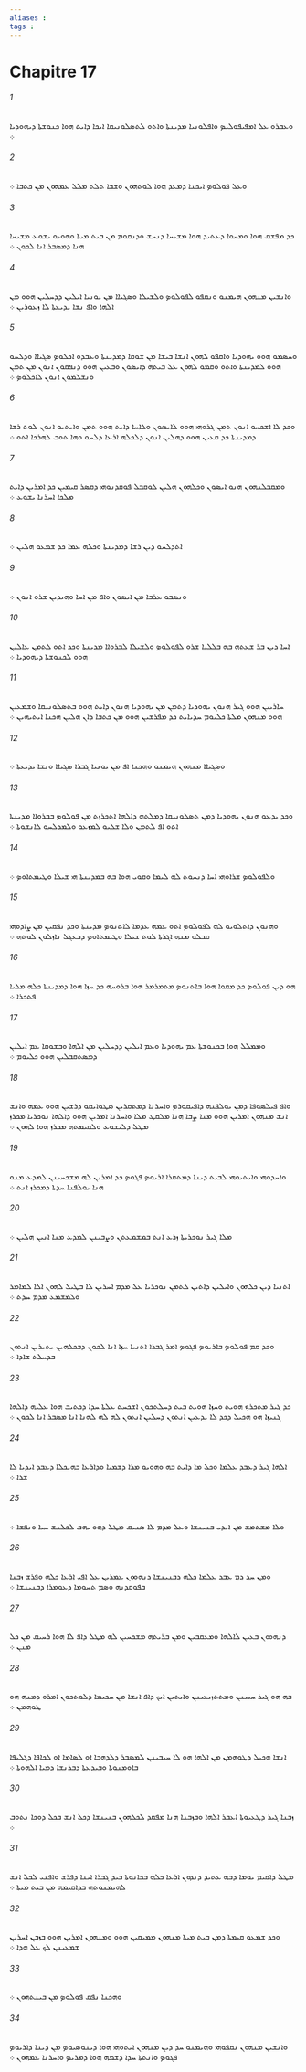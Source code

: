 ```yaml
---
aliases : 
tags : 
---
```


# Chapitre 17

###### 1
ܘܥܒܪܘ ܥܠ ܐܡܦܝܦܘܠܝܤ ܘܐܦܠܘܢܝܐ ܡܕܝܢܬܐ ܘܐܬܘ ܠܬܤܠܘܢܝܩܐ ܐܝܟܐ ܕܐܝܬ ܗܘܐ ܟܢܘܫܬܐ ܕܝܗܘܕܝܐ ܀
###### 2
ܘܥܠ ܦܘܠܘܤ ܐܝܟܢܐ ܕܡܥܕ ܗܘܐ ܠܘܬܗܘܢ ܘܫܒܐ ܬܠܬ ܡܠܠ ܥܡܗܘܢ ܡܢ ܟܬܒܐ ܀
###### 3
ܟܕ ܡܦܫܩ ܗܘܐ ܘܡܚܘܐ ܕܥܬܝܕ ܗܘܐ ܡܫܝܚܐ ܕܢܚܫ ܘܕܢܩܘܡ ܡܢ ܒܝܬ ܡܝܬܐ ܘܗܘܝܘ ܝܫܘܥ ܡܫܝܚܐ ܗܢܐ ܕܡܤܒܪ ܐܢܐ ܠܟܘܢ ܀
###### 4
ܘܐܢܫܝܢ ܡܢܗܘܢ ܗܝܡܢܘ ܘܢܩܦܘ ܠܦܘܠܘܤ ܘܠܫܝܠܐ ܘܤܓܝܐܐ ܡܢ ܝܘܢܝܐ ܐܝܠܝܢ ܕܕܚܠܝܢ ܗܘܘ ܡܢ ܐܠܗܐ ܘܐܦ ܢܫܐ ܝܕܝܥܬܐ ܠܐ ܙܥܘܪܝܢ ܀
###### 5
ܘܚܤܡܘ ܗܘܘ ܝܗܘܕܝܐ ܘܐܩܦܘ ܠܗܘܢ ܐܢܫܐ ܒܝܫܐ ܡܢ ܫܘܩܐ ܕܡܕܝܢܬܐ ܘܥܒܕܘ ܐܟܠܘܤ ܤܓܝܐܐ ܘܕܠܚܘ ܗܘܘ ܠܡܕܝܢܬܐ ܘܐܬܘ ܘܩܡܘ ܠܗܘܢ ܥܠ ܒܝܬܗ ܕܐܝܤܘܢ ܘܒܥܝܢ ܗܘܘ ܕܢܦܩܘܢ ܐܢܘܢ ܡܢ ܬܡܢ ܘܢܫܠܡܘܢ ܐܢܘܢ ܠܐܟܠܘܤ ܀
###### 6
ܘܟܕ ܠܐ ܐܫܟܚܘ ܐܢܘܢ ܬܡܢ ܓܪܘܗܝ ܗܘܘ ܠܐܝܤܘܢ ܘܠܐܚܐ ܕܐܝܬ ܗܘܘ ܬܡܢ ܘܐܝܬܝܘ ܐܢܘܢ ܠܘܬ ܪܫܐ ܕܡܕܝܢܬܐ ܟܕ ܩܥܝܢ ܗܘܘ ܕܗܠܝܢ ܐܢܘܢ ܕܠܟܠܗ ܐܪܥܐ ܕܠܚܘ ܘܗܐ ܬܘܒ ܠܗܪܟܐ ܐܬܘ ܀
###### 7
ܘܡܩܒܠܢܗܘܢ ܗܢܘ ܐܝܤܘܢ ܘܟܠܗܘܢ ܗܠܝܢ ܠܘܩܒܠ ܦܘܩܕܢܘܗܝ ܕܩܤܪ ܩܝܡܝܢ ܟܕ ܐܡܪܝܢ ܕܐܝܬ ܡܠܟܐ ܐܚܪܢܐ ܝܫܘܥ ܀
###### 8
ܐܬܕܠܚܘ ܕܝܢ ܪܫܐ ܕܡܕܝܢܬܐ ܘܟܠܗ ܥܡܐ ܟܕ ܫܡܥܘ ܗܠܝܢ ܀
###### 9
ܘܢܤܒܘ ܥܪܒܐ ܡܢ ܐܝܤܘܢ ܘܐܦ ܡܢ ܐܚܐ ܘܗܝܕܝܢ ܫܪܘ ܐܢܘܢ ܀
###### 10
ܐܚܐ ܕܝܢ ܒܪ ܫܥܬܗ ܒܗ ܒܠܠܝܐ ܫܪܘ ܠܦܘܠܘܤ ܘܠܫܝܠܐ ܠܒܪܘܐܐ ܡܕܝܢܬܐ ܘܟܕ ܐܬܘ ܠܬܡܢ ܥܐܠܝܢ ܗܘܘ ܠܟܢܘܫܬܐ ܕܝܗܘܕܝܐ ܀
###### 11
ܚܐܪܝܝܢ ܗܘܘ ܓܝܪ ܗܢܘܢ ܝܗܘܕܝܐ ܕܬܡܢ ܡܢ ܝܗܘܕܝܐ ܗܢܘܢ ܕܐܝܬ ܗܘܘ ܒܬܤܠܘܢܝܩܐ ܘܫܡܥܝܢ ܗܘܘ ܡܢܗܘܢ ܡܠܬܐ ܟܠܝܘܡ ܚܕܝܐܝܬ ܟܕ ܡܦܪܫܝܢ ܗܘܘ ܡܢ ܟܬܒܐ ܕܐܢ ܗܠܝܢ ܗܟܢܐ ܐܝܬܝܗܝܢ ܀
###### 12
ܘܤܓܝܐܐ ܡܢܗܘܢ ܗܝܡܢܘ ܘܗܟܢܐ ܐܦ ܡܢ ܝܘܢܝܐ ܓܒܪܐ ܤܓܝܐܐ ܘܢܫܐ ܝܕܝܥܬܐ ܀
###### 13
ܘܟܕ ܝܕܥܘ ܗܢܘܢ ܝܗܘܕܝܐ ܕܡܢ ܬܤܠܘܢܝܩܐ ܕܡܠܬܗ ܕܐܠܗܐ ܐܬܟܪܙܬ ܡܢ ܦܘܠܘܤ ܒܒܪܘܐܐ ܡܕܝܢܬܐ ܐܬܘ ܐܦ ܠܬܡܢ ܘܠܐ ܫܠܝܘ ܠܡܙܥܘ ܘܠܡܕܠܚܘ ܠܐܢܫܘܬܐ ܀
###### 14
ܘܠܦܘܠܘܤ ܫܪܐܘܗܝ ܐܚܐ ܕܢܚܘܬ ܠܗ ܠܝܡܐ ܘܩܘܝ ܗܘܐ ܒܗ ܒܡܕܝܢܬܐ ܗܝ ܫܝܠܐ ܘܛܝܡܬܐܘܤ ܀
###### 15
ܘܗܢܘܢ ܕܐܬܠܘܝܘ ܠܗ ܠܦܘܠܘܤ ܐܬܘ ܥܡܗ ܥܕܡܐ ܠܐܬܢܘܤ ܡܕܝܢܬܐ ܘܟܕ ܢܦܩܝܢ ܡܢ ܨܐܕܘܗܝ ܩܒܠܘ ܡܢܗ ܐܓܪܬܐ ܠܘܬ ܫܝܠܐ ܘܛܝܡܬܐܘܤ ܕܒܥܓܠ ܢܐܙܠܘܢ ܠܘܬܗ ܀
###### 16
ܗܘ ܕܝܢ ܦܘܠܘܤ ܟܕ ܡܩܘܐ ܗܘܐ ܒܐܬܢܘܤ ܡܬܡܪܡܪ ܗܘܐ ܒܪܘܚܗ ܟܕ ܚܙܐ ܗܘܐ ܕܡܕܝܢܬܐ ܟܠܗ ܡܠܝܐ ܦܬܟܪܐ ܀
###### 17
ܘܡܡܠܠ ܗܘܐ ܒܟܢܘܫܬܐ ܥܡ ܝܗܘܕܝܐ ܘܥܡ ܐܝܠܝܢ ܕܕܚܠܝܢ ܡܢ ܐܠܗܐ ܘܒܫܘܩܐ ܥܡ ܐܝܠܝܢ ܕܡܤܬܩܒܠܝܢ ܗܘܘ ܟܠܝܘܡ ܀
###### 18
ܘܐܦ ܦܝܠܤܘܦܐ ܕܡܢ ܝܘܠܦܢܗ ܕܐܦܝܩܘܪܤ ܘܐܚܪܢܐ ܕܡܬܩܪܝܢ ܤܛܘܐܝܩܘ ܕܪܫܝܢ ܗܘܘ ܥܡܗ ܘܐܢܫ ܐܢܫ ܡܢܗܘܢ ܐܡܪܝܢ ܗܘܘ ܡܢܐ ܨܒܐ ܗܢܐ ܡܠܩܛ ܡܠܐ ܘܐܚܪܢܐ ܐܡܪܝܢ ܗܘܘ ܕܐܠܗܐ ܢܘܟܪܝܐ ܡܟܪܙ ܡܛܠ ܕܠܝܫܘܥ ܘܠܩܝܡܬܗ ܡܟܪܙ ܗܘܐ ܠܗܘܢ ܀
###### 19
ܘܐܚܕܘܗܝ ܘܐܝܬܝܘܗܝ ܠܒܝܬ ܕܝܢܐ ܕܡܬܩܪܐ ܐܪܝܘܤ ܦܓܘܤ ܟܕ ܐܡܪܝܢ ܠܗ ܡܫܟܚܝܢܢ ܠܡܕܥ ܡܢܘ ܗܢܐ ܝܘܠܦܢܐ ܚܕܬܐ ܕܡܟܪܙ ܐܢܬ ܀
###### 20
ܡܠܐ ܓܝܪ ܢܘܟܪܝܬܐ ܙܪܥ ܐܢܬ ܒܡܫܡܥܬܢ ܘܨܒܝܢܢ ܠܡܕܥ ܡܢܐ ܐܢܝܢ ܗܠܝܢ ܀
###### 21
ܐܬܢܝܐ ܕܝܢ ܟܠܗܘܢ ܘܐܝܠܝܢ ܕܐܬܝܢ ܠܬܡܢ ܢܘܟܪܝܐ ܥܠ ܡܕܡ ܐܚܪܝܢ ܠܐ ܒܛܝܠ ܠܗܘܢ ܐܠܐ ܠܡܐܡܪ ܘܠܡܫܡܥ ܡܕܡ ܚܕܬ ܀
###### 22
ܘܟܕ ܩܡ ܦܘܠܘܤ ܒܐܪܝܘܤ ܦܓܘܤ ܐܡܪ ܓܒܪܐ ܐܬܢܝܐ ܚܙܐ ܐܢܐ ܠܟܘܢ ܕܒܟܠܗܝܢ ܝܬܝܪܝܢ ܐܢܬܘܢ ܒܕܚܠܬ ܫܐܕܐ ܀
###### 23
ܟܕ ܓܝܪ ܡܬܟܪܟ ܗܘܝܬ ܘܚܙܐ ܗܘܝܬ ܒܝܬ ܕܚܠܬܟܘܢ ܐܫܟܚܬ ܥܠܬܐ ܚܕܐ ܕܟܬܝܒ ܗܘܐ ܥܠܝܗ ܕܐܠܗܐ ܓܢܝܙܐ ܗܘ ܗܟܝܠ ܕܟܕ ܠܐ ܝܕܥܝܢ ܐܢܬܘܢ ܕܚܠܝܢ ܐܢܬܘܢ ܠܗ ܠܗ ܠܗܢܐ ܐܢܐ ܡܤܒܪ ܐܢܐ ܠܟܘܢ ܀
###### 24
ܐܠܗܐ ܓܝܪ ܕܥܒܕ ܥܠܡܐ ܘܟܠ ܡܐ ܕܐܝܬ ܒܗ ܘܗܘܝܘ ܡܪܐ ܕܫܡܝܐ ܘܕܐܪܥܐ ܒܗܝܟܠܐ ܕܥܒܕ ܐܝܕܝܐ ܠܐ ܫܪܐ ܀
###### 25
ܘܠܐ ܡܫܬܡܫ ܡܢ ܐܝܕܝ ܒܢܝܢܫܐ ܘܥܠ ܡܕܡ ܠܐ ܤܢܝܩ ܡܛܠ ܕܗܘ ܝܗܒ ܠܟܠܢܫ ܚܝܐ ܘܢܦܫܐ ܀
###### 26
ܘܡܢ ܚܕ ܕܡ ܥܒܕ ܥܠܡܐ ܟܠܗ ܕܒܢܝܢܫܐ ܕܢܗܘܘܢ ܥܡܪܝܢ ܥܠ ܐܦܝ ܐܪܥܐ ܟܠܗ ܘܦܪܫ ܙܒܢܐ ܒܦܘܩܕܢܗ ܘܤܡ ܬܚܘܡܐ ܕܥܘܡܪܐ ܕܒܢܝܢܫܐ ܀
###### 27
ܕܢܗܘܘܢ ܒܥܝܢ ܠܐܠܗܐ ܘܡܥܩܒܝܢ ܘܡܢ ܒܪܝܬܗ ܡܫܟܚܝܢ ܠܗ ܡܛܠ ܕܐܦ ܠܐ ܗܘܐ ܪܚܝܩ ܡܢ ܟܠ ܡܢܢ ܀
###### 28
ܒܗ ܗܘ ܓܝܪ ܚܝܝܢܢ ܘܡܬܬܙܝܥܝܢܢ ܘܐܝܬܝܢ ܐܝܟ ܕܐܦ ܐܢܫܐ ܡܢ ܚܟܝܡܐ ܕܠܘܬܟܘܢ ܐܡܪܘ ܕܡܢܗ ܗܘ ܛܘܗܡܢ ܀
###### 29
ܐܢܫܐ ܗܟܝܠ ܕܛܘܗܡܢ ܡܢ ܐܠܗܐ ܗܘ ܠܐ ܚܝܒܝܢܢ ܠܡܤܒܪ ܕܠܕܗܒܐ ܐܘ ܠܤܐܡܐ ܐܘ ܠܟܐܦܐ ܕܓܠܝܦܐ ܒܐܘܡܢܘܬܐ ܘܒܝܕܥܬܐ ܕܒܪܢܫܐ ܕܡܝܐ ܐܠܗܘܬܐ ܀
###### 30
ܙܒܢܐ ܓܝܪ ܕܛܥܝܘܬܐ ܐܥܒܪ ܐܠܗܐ ܘܒܙܒܢܐ ܗܢܐ ܡܦܩܕ ܠܟܠܗܘܢ ܒܢܝܢܫܐ ܕܟܠ ܐܢܫ ܒܟܠ ܕܘܟܐ ܢܬܘܒ ܀
###### 31
ܡܛܠ ܕܐܩܝܡ ܝܘܡܐ ܕܒܗ ܥܬܝܕ ܕܢܕܘܢ ܐܪܥܐ ܟܠܗ ܒܟܐܢܘܬܐ ܒܝܕ ܓܒܪܐ ܐܝܢܐ ܕܦܪܫ ܘܐܦܢܝ ܠܟܠ ܐܢܫ ܠܗܝܡܢܘܬܗ ܒܕܐܩܝܡܗ ܡܢ ܒܝܬ ܡܝܬܐ ܀
###### 32
ܘܟܕ ܫܡܥܘ ܩܝܡܬܐ ܕܡܢ ܒܝܬ ܡܝܬܐ ܡܢܗܘܢ ܡܡܝܩܝܢ ܗܘܘ ܘܡܢܗܘܢ ܐܡܪܝܢ ܗܘܘ ܒܙܒܢ ܐܚܪܝܢ ܫܡܥܝܢܢ ܠܟ ܥܠ ܗܕܐ ܀
###### 33
ܘܗܟܢܐ ܢܦܩ ܦܘܠܘܤ ܡܢ ܒܝܢܬܗܘܢ ܀
###### 34
ܘܐܢܫܝܢ ܡܢܗܘܢ ܢܩܦܘܗܝ ܘܗܝܡܢܘ ܚܕ ܕܝܢ ܡܢܗܘܢ ܐܝܬܘܗܝ ܗܘܐ ܕܝܢܘܤܝܘܤ ܡܢ ܕܝܢܐ ܕܐܪܝܘܤ ܦܓܘܤ ܘܐܢܬܬܐ ܚܕܐ ܕܫܡܗ ܗܘܐ ܕܡܪܝܤ ܘܐܚܪܢܐ ܥܡܗܘܢ ܀
